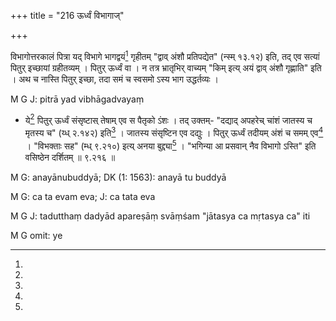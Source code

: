 +++
title = "216 ऊर्ध्वं विभागाज्"

+++


विभागोत्तरकालं पित्रा यद् विभागे भागद्वयं[^५७९] गृहीतम् "द्वाव् अंशौ प्रतिपद्येत" (न्स्म् १३.१२) इति, तद् एव सत्यां पितुर् इच्छायां ग्रहीतव्यम् । पितुर् ऊर्ध्वं वा । न तत्र भ्रातृभिर् वाच्यम् "किम् इत्य् अयं द्वाव् अंशौ गृह्णाति" इति । अथ च नास्ति पितुर् इच्छा, तदा समं च स्वसमो ऽस्य भाग उद्धर्तव्यः ।


[^५७९]:
M G J: pitrā yad vibhāgadvayaṃ

- ये[^५८०] पितुर् ऊर्ध्वं संसृष्टास् तेषाम् एव स पैतृको ऽंशः । तद् उक्तम्- "दद्याद् अपहरेच् चांशं जातस्य च मृतस्य च" (य्ध् २.१४२) इति[^५८१] । जातस्य संसृष्टिन एव दद्युः । पितुर् ऊर्ध्वं तदीयम् अंशं च समम् एव[^५८२] । "विभक्ताः सह" (म्ध् ९.२१०) इत्य् अनया बुद्द्या[^५८३] । "भगिन्या आ प्रसवान् नैव विभागो ऽस्ति" इति वसिष्ठेन दर्शितम् ॥ ९.२१६ ॥


[^५८३]:
M G: anayānubuddyā; DK (1: 1563): anayā tu buddyā


[^५८२]:
M G: ca ta evam eva; J: ca tata eva


[^५८१]:
M G J: tadutthaṃ dadyād apareṣāṃ svāṃśam "jātasya ca mṛtasya ca" iti


[^५८०]:
M G omit: ye